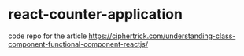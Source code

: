 # react-counter-application
code repo for the article https://ciphertrick.com/understanding-class-component-functional-component-reactjs/
